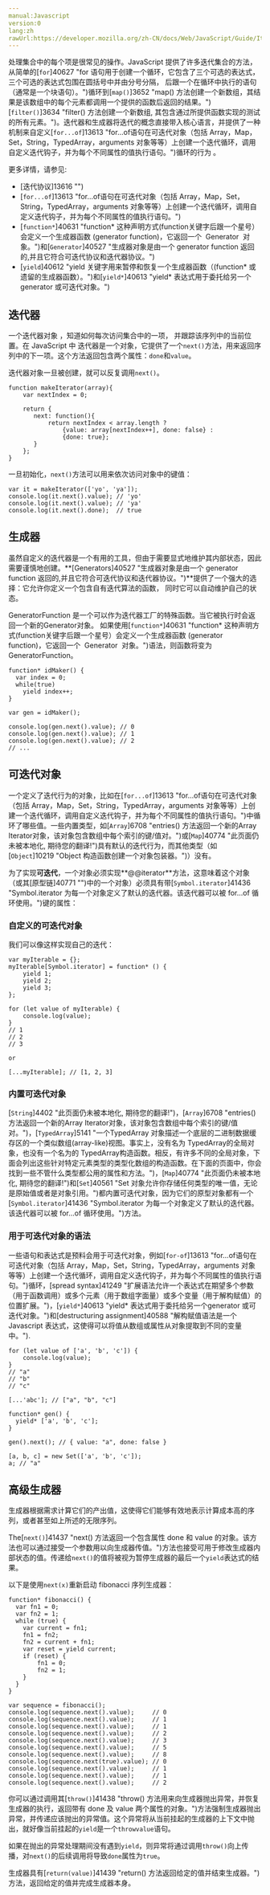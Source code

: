 ```yaml
---
manual:Javascript
version:0
lang:zh
rawUrl:https://developer.mozilla.org/zh-CN/docs/Web/JavaScript/Guide/Iterators_and_Generators#
---
```












处理集合中的每个项是很常见的操作。JavaScript 提供了许多迭代集合的方法，从简单的[`for`]40627 "for 语句用于创建一个循环，它包含了三个可选的表达式，三个可选的表达式包围在圆括号中并由分号分隔， 后跟一个在循环中执行的语句（通常是一个块语句）。")循环到[`map()`]3652 "map() 方法创建一个新数组，其结果是该数组中的每个元素都调用一个提供的函数后返回的结果。")[`filter()`]3634 "filter() 方法创建一个新数组, 其包含通过所提供函数实现的测试的所有元素。")。迭代器和生成器将迭代的概念直接带入核心语言，并提供了一种机制来自定义[`for...of`]13613 "for...of语句在可迭代对象（包括 Array，Map，Set，String，TypedArray，arguments 对象等等）上创建一个迭代循环，调用自定义迭代钩子，并为每个不同属性的值执行语句。")循环的行为 。



更多详情，请参见:


* [迭代协议]13616 "")
* [`for...of`]13613 "for...of语句在可迭代对象（包括 Array，Map，Set，String，TypedArray，arguments 对象等等）上创建一个迭代循环，调用自定义迭代钩子，并为每个不同属性的值执行语句。")
* [`function*`]40631 "function* 这种声明方式(function关键字后跟一个星号）会定义一个生成器函数 (generator function)，它返回一个  Generator  对象。")和[`Generator`]40527 "生成器对象是由一个 generator function 返回的,并且它符合可迭代协议和迭代器协议。")
* [`yield`]40612 "yield 关键字用来暂停和恢复一个生成器函数（(function* 或遗留的生成器函数）。")和[`yield*`]40613 "yield* 表达式用于委托给另一个generator 或可迭代对象。")

## 迭代器<a name="迭代器"></a>


一个迭代器对象 ，知道如何每次访问集合中的一项， 并跟踪该序列中的当前位置。在 JavaScript 中 迭代器是一个对象，它提供了一个`next()`方法，用来返回序列中的下一项。这个方法返回包含两个属性：`done`和`value`。



迭代器对象一旦被创建，就可以反复调用`next()`。


```
function makeIterator(array){
    var nextIndex = 0;

    return {
       next: function(){
           return nextIndex < array.length ?
               {value: array[nextIndex++], done: false} :
               {done: true};
       }
    };
}
```


一旦初始化，`next()`方法可以用来依次访问对象中的键值：


```
var it = makeIterator(['yo', 'ya']);
console.log(it.next().value); // 'yo'
console.log(it.next().value); // 'ya'
console.log(it.next().done);  // true

```

## 生成器<a name="生成器"></a>


虽然自定义的迭代器是一个有用的工具，但由于需要显式地维护其内部状态，因此需要谨慎地创建。**[Generators]40527 "生成器对象是由一个 generator function 返回的,并且它符合可迭代协议和迭代器协议。")**提供了一个强大的选择：它允许你定义一个包含自有迭代算法的函数， 同时它可以自动维护自己的状态。



GeneratorFunction 是一个可以作为迭代器工厂的特殊函数。当它被执行时会返回一个新的Generator对象。 如果使用[`function*`]40631 "function* 这种声明方式(function关键字后跟一个星号）会定义一个生成器函数 (generator function)，它返回一个  Generator  对象。")语法，则函数将变为GeneratorFunction。


```
function* idMaker() {
  var index = 0;
  while(true)
    yield index++;
}

var gen = idMaker();

console.log(gen.next().value); // 0
console.log(gen.next().value); // 1
console.log(gen.next().value); // 2
// ...
```

## 可迭代对象<a name="可迭代对象"></a>


一个定义了迭代行为的对象，比如在[`for...of`]13613 "for...of语句在可迭代对象（包括 Array，Map，Set，String，TypedArray，arguments 对象等等）上创建一个迭代循环，调用自定义迭代钩子，并为每个不同属性的值执行语句。")中循环了哪些值。一些内置类型，如[`Array`]6708 "entries() 方法返回一个新的Array Iterator对象，该对象包含数组中每个索引的键/值对。")或[`Map`]40774 "此页面仍未被本地化, 期待您的翻译!")具有默认的迭代行为，而其他类型（如[`Object`]10219 "Object 构造函数创建一个对象包装器。")）没有。



为了实现**可迭代**，一个对象必须实现**@@iterator**方法，这意味着这个对象（或其[原型链]40771 "")中的一个对象）必须具有带[`Symbol.iterator`]41436 "Symbol.iterator 为每一个对象定义了默认的迭代器。该迭代器可以被 for...of 循环使用。")键的属性：


### 自定义的可迭代对象<a name="自定义的可迭代对象"></a>


我们可以像这样实现自己的迭代：


```
var myIterable = {};
myIterable[Symbol.iterator] = function* () {
    yield 1;
    yield 2;
    yield 3;
};

for (let value of myIterable) { 
    console.log(value); 
}
// 1
// 2
// 3

or

[...myIterable]; // [1, 2, 3]
```

### 内置可迭代对象<a name="内置可迭代对象"></a>


[`String`]4402 "此页面仍未被本地化, 期待您的翻译!")，[`Array`]6708 "entries() 方法返回一个新的Array Iterator对象，该对象包含数组中每个索引的键/值对。")，[`TypedArray`]5141 "一个TypedArray 对象描述一个底层的二进制数据缓存区的一个类似数组(array-like)视图。事实上，没有名为 TypedArray的全局对象，也没有一个名为的 TypedArray构造函数。相反，有许多不同的全局对象，下面会列出这些针对特定元素类型的类型化数组的构造函数。在下面的页面中，你会找到一些不管什么类型都公用的属性和方法。")，[`Map`]40774 "此页面仍未被本地化, 期待您的翻译!")和[`Set`]40561 "Set 对象允许你存储任何类型的唯一值，无论是原始值或者是对象引用。")都内置可迭代对象，因为它们的原型对象都有一个[`Symbol.iterator`]41436 "Symbol.iterator 为每一个对象定义了默认的迭代器。该迭代器可以被 for...of 循环使用。")方法。


### 用于可迭代对象的语法<a name="用于可迭代对象的语法"></a>


一些语句和表达式是预料会用于可迭代对象，例如[`for-of`]13613 "for...of语句在可迭代对象（包括 Array，Map，Set，String，TypedArray，arguments 对象等等）上创建一个迭代循环，调用自定义迭代钩子，并为每个不同属性的值执行语句。")循环，[spread syntax]41249 "扩展语法允许一个表达式在期望多个参数（用于函数调用）或多个元素（用于数组字面量）或多个变量（用于解构赋值）的位置扩展。")，[`yield*`]40613 "yield* 表达式用于委托给另一个generator 或可迭代对象。")和[destructuring assignment]40588 "解构赋值语法是一个 Javascript 表达式，这使得可以将值从数组或属性从对象提取到不同的变量中。").


```
for (let value of ['a', 'b', 'c']) {
    console.log(value);
}
// "a"
// "b"
// "c"

[...'abc']; // ["a", "b", "c"]

function* gen() {
  yield* ['a', 'b', 'c'];
}

gen().next(); // { value: "a", done: false }

[a, b, c] = new Set(['a', 'b', 'c']);
a; // "a"
```

## 高级生成器<a name="高级生成器"></a>


生成器根据需求计算它们的产出值，这使得它们能够有效地表示计算成本高的序列，或者甚至如上所述的无限序列。



The[`next()`]41437 "next() 方法返回一个包含属性 done 和 value 的对象。该方法也可以通过接受一个参数用以向生成器传值。")方法也接受可用于修改生成器内部状态的值。传递给`next()`的值将被视为暂停生成器的最后一个`yield`表达式的结果。



以下是使用`next(x)`重新启动 fibonacci 序列生成器：


```
function* fibonacci() {
  var fn1 = 0;
  var fn2 = 1;
  while (true) {  
    var current = fn1;
    fn1 = fn2;
    fn2 = current + fn1;
    var reset = yield current;
    if (reset) {
        fn1 = 0;
        fn2 = 1;
    }
  }
}

var sequence = fibonacci();
console.log(sequence.next().value);     // 0
console.log(sequence.next().value);     // 1
console.log(sequence.next().value);     // 1
console.log(sequence.next().value);     // 2
console.log(sequence.next().value);     // 3
console.log(sequence.next().value);     // 5
console.log(sequence.next().value);     // 8
console.log(sequence.next(true).value); // 0
console.log(sequence.next().value);     // 1
console.log(sequence.next().value);     // 1
console.log(sequence.next().value);     // 2
```


你可以通过调用其[`throw()`]41438 "throw() 方法用来向生成器抛出异常，并恢复生成器的执行，返回带有 done 及 value 两个属性的对象。")方法强制生成器抛出异常，并传递应该抛出的异常值。这个异常将从当前挂起的生成器的上下文中抛出，就好像当前挂起的`yield`是一个`throwvalue`语句。



如果在抛出的异常处理期间没有遇到`yield`，则异常将通过调用`throw()`向上传播，对`next()`的后续调用将导致`done`属性为`true`。



生成器具有[`return(value)`]41439 "return() 方法返回给定的值并结束生成器。")方法，返回给定的值并完成生成器本身。









